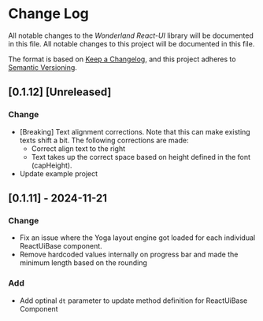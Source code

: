 # Change Log

All notable changes to the *Wonderland React-UI* library will be documented in this file.
All notable changes to this project will be documented in this file.

The format is based on [Keep a Changelog](https://keepachangelog.com/en/1.1.0/),
and this project adheres to [Semantic Versioning](https://semver.org/spec/v2.0.0.html).

## [0.1.12] [Unreleased]

### Change

- [Breaking] Text alignment corrections. Note that this can make existing texts shift a bit. The following corrections are made:
  - Correct align text to the right
  - Text takes up the correct space based on height defined in the font (capHeight).
- Update example project

## [0.1.11] - 2024-11-21

### Change

- Fix an issue where the Yoga layout engine got loaded for each individual ReactUiBase component.
- Remove hardcoded values internally on progress bar and made the minimum length based on the rounding

### Add

- Add optinal `dt` parameter to update method definition for ReactUiBase Component
